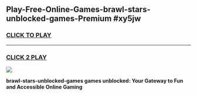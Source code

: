 
## Play-Free-Online-Games-brawl-stars-unblocked-games-Premium #xy5jw
<h3>
<a href="https://premium.freeplayer.one?title=brawl-stars-unblocked-games&ref=8M">CLICK TO PLAY</a></h3>
<hr>

<h3>
<a href="https://premium.freeplayer.one?title=brawl-stars-unblocked-games&ref=8M">CLICK 2 PLAY</a>
  
</h3>

<a href="https://premium.freeplayer.one?title=brawl-stars-unblocked-games&ref=8M"><img src="https://clearcache.store/games.png"></a>


**brawl-stars-unblocked-games games unblocked: Your Gateway to Fun and Accessible Online Gaming**
